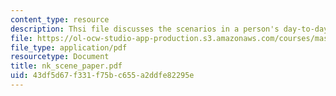 ```yaml
---
content_type: resource
description: Thsi file discusses the scenarios in a person's day-to-day life.
file: https://ol-ocw-studio-app-production.s3.amazonaws.com/courses/mas-961-ambient-intelligence-spring-2005/43df5d67f331f75bc655a2ddfe82295e_nk_scene_paper.pdf
file_type: application/pdf
resourcetype: Document
title: nk_scene_paper.pdf
uid: 43df5d67-f331-f75b-c655-a2ddfe82295e
---
```

